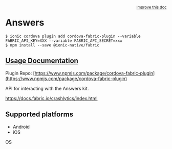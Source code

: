 <a style="float:right;font-size:12px;" href="http://github.com/ionic-team/ionic-native/edit/master/src/@ionic-native/plugins/fabric/index.ts#L133">
  Improve this doc
</a>

# Answers

```
$ ionic cordova plugin add cordova-fabric-plugin --variable FABRIC_API_KEY=XXX --variable FABRIC_API_SECRET=xxx
$ npm install --save @ionic-native/fabric
```

## [Usage Documentation](https://ionicframework.com/docs/native/fabric/)

Plugin Repo: [https://www.npmjs.com/package/cordova-fabric-plugin](https://www.npmjs.com/package/cordova-fabric-plugin)

API for interacting with the Answers kit.

https://docs.fabric.io/crashlytics/index.html

## Supported platforms
- Android
- iOS



OS



